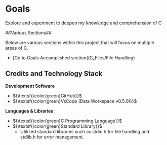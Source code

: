 # Goals
Explore and experiment to deepen my knowledge and comprehension of C


##Various Sections##

Below are various sections within this project that will focus on multiple areas of C.
- [Go to Goals Accomplished section](C_Files/File Handling)


## Credits and Technology Stack
**Development Software**
- ${\textsf{\color{green}GitHub}}$
- ${\textsf{\color{green}VsCode (Data Workspace v0.5.0)}}$

**Languages & Libraries**
 - ${\textsf{\color{green}C Programming Language}}$
 - ${\textsf{\color{green}Standard Library}}$
    - Utilized standard libraries such as stdio.h for file handling and stdlib.h for error management.

